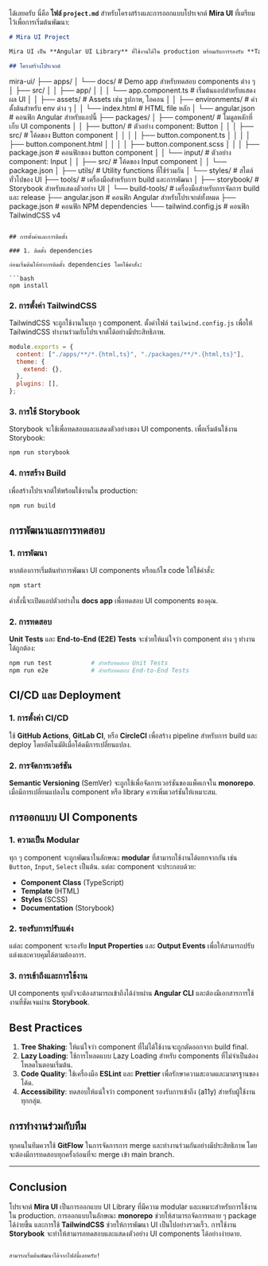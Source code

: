 ได้เลยครับ นี่คือ **ไฟล์ `project.md`** สำหรับโครงสร้างและการออกแบบโปรเจกต์ **Mira UI** ที่เตรียมไว้เพื่อการเริ่มต้นพัฒนา:

```markdown
# Mira UI Project

Mira UI เป็น **Angular UI Library** ที่ใช้งานได้ใน production พร้อมกับการรองรับ **TailwindCSS v4**, **Storybook**, และการสร้าง **monorepo** สำหรับการจัดการ UI components. โครงสร้างนี้ออกแบบมาเพื่อให้สะดวกต่อการพัฒนาและขยายในระยะยาว พร้อมกับการทดสอบ, เอกสาร, และ CI/CD ที่รองรับการ deploy ไปยัง production.

## โครงสร้างโปรเจกต์
```

mira-ui/
├── apps/
│ └── docs/ # Demo app สำหรับทดสอบ components ต่าง ๆ
│ ├── src/
│ │ ├── app/
│ │ │ └── app.component.ts # เริ่มต้นแอปสำหรับแสดงผล UI
│ │ ├── assets/ # Assets เช่น รูปภาพ, ไอคอน
│ │ ├── environments/ # ค่าตั้งต้นสำหรับ env ต่าง ๆ
│ │ └── index.html # HTML file หลัก
│ └── angular.json # คอนฟิก Angular สำหรับแอปนี้
├── packages/
│ ├── component/ # โมดูลหลักที่เก็บ UI components
│ │ ├── button/ # ตัวอย่าง component: Button
│ │ │ ├── src/ # โค้ดของ Button component
│ │ │ │ ├── button.component.ts
│ │ │ │ ├── button.component.html
│ │ │ │ ├── button.component.scss
│ │ │ ├── package.json # คอนฟิกของ button component
│ │ └── input/ # ตัวอย่าง component: Input
│ │ ├── src/ # โค้ดของ Input component
│ │ └── package.json
│ ├── utils/ # Utility functions ที่ใช้ร่วมกัน
│ └── styles/ # สไตล์ทั่วไปของ UI
├── tools/ # เครื่องมือสำหรับการ build และการพัฒนา
│ ├── storybook/ # Storybook สำหรับแสดงตัวอย่าง UI
│ └── build-tools/ # เครื่องมือสำหรับการจัดการ build และ release
├── angular.json # คอนฟิก Angular สำหรับโปรเจกต์ทั้งหมด
├── package.json # คอนฟิก NPM dependencies
└── tailwind.config.js # คอนฟิก TailwindCSS v4

````

## การตั้งค่าและการติดตั้ง

### 1. ติดตั้ง dependencies

ก่อนเริ่มต้นให้ทำการติดตั้ง dependencies โดยใช้คำสั่ง:

```bash
npm install
````

### 2. การตั้งค่า TailwindCSS

TailwindCSS จะถูกใช้งานในทุก ๆ component. ตั้งค่าไฟล์ `tailwind.config.js` เพื่อให้ TailwindCSS ทำงานร่วมกับโปรเจกต์ได้อย่างมีประสิทธิภาพ.

```js
module.exports = {
  content: ["./apps/**/*.{html,ts}", "./packages/**/*.{html,ts}"],
  theme: {
    extend: {},
  },
  plugins: [],
};
```

### 3. การใช้ Storybook

Storybook จะใช้เพื่อทดสอบและแสดงตัวอย่างของ UI components. เพื่อเริ่มต้นใช้งาน Storybook:

```bash
npm run storybook
```

### 4. การสร้าง Build

เพื่อสร้างโปรเจกต์ให้พร้อมใช้งานใน production:

```bash
npm run build
```

## การพัฒนาและการทดสอบ

### 1. การพัฒนา

หากต้องการเริ่มต้นทำการพัฒนา UI components หรือแก้ไข code ให้ใช้คำสั่ง:

```bash
npm start
```

คำสั่งนี้จะเปิดแอปตัวอย่างใน **docs app** เพื่อทดสอบ UI components ของคุณ.

### 2. การทดสอบ

**Unit Tests** และ **End-to-End (E2E) Tests** จะช่วยให้แน่ใจว่า component ต่าง ๆ ทำงานได้ถูกต้อง:

```bash
npm run test           # สำหรับทดสอบ Unit Tests
npm run e2e            # สำหรับทดสอบ End-to-End Tests
```

## CI/CD และ Deployment

### 1. การตั้งค่า CI/CD

ใช้ **GitHub Actions**, **GitLab CI**, หรือ **CircleCI** เพื่อสร้าง pipeline สำหรับการ build และ deploy โดยอัตโนมัติเมื่อโค้ดมีการเปลี่ยนแปลง.

### 2. การจัดการเวอร์ชัน

**Semantic Versioning** (SemVer) จะถูกใช้เพื่อจัดการเวอร์ชันของแพ็คเกจใน **monorepo**. เมื่อมีการเปลี่ยนแปลงใน component หรือ library ควรเพิ่มเวอร์ชันให้เหมาะสม.

## การออกแบบ UI Components

### 1. ความเป็น Modular

ทุก ๆ component จะถูกพัฒนาในลักษณะ **modular** ที่สามารถใช้งานได้แยกจากกัน เช่น `Button`, `Input`, `Select` เป็นต้น. แต่ละ component จะประกอบด้วย:

- **Component Class** (TypeScript)
- **Template** (HTML)
- **Styles** (SCSS)
- **Documentation** (Storybook)

### 2. รองรับการปรับแต่ง

แต่ละ component จะรองรับ **Input Properties** และ **Output Events** เพื่อให้สามารถปรับแต่งและควบคุมได้ตามต้องการ.

### 3. การเข้าถึงและการใช้งาน

UI components ทุกตัวจะต้องสามารถเข้าถึงได้ง่ายผ่าน **Angular CLI** และต้องมีเอกสารการใช้งานที่ชัดเจนผ่าน **Storybook**.

## Best Practices

1. **Tree Shaking**: ให้แน่ใจว่า component ที่ไม่ได้ใช้งานจะถูกตัดออกจาก build final.
2. **Lazy Loading**: ใช้การโหลดแบบ Lazy Loading สำหรับ components ที่ไม่จำเป็นต้องโหลดในตอนเริ่มต้น.
3. **Code Quality**: ใช้เครื่องมือ **ESLint** และ **Prettier** เพื่อรักษาความสะอาดและมาตรฐานของโค้ด.
4. **Accessibility**: ทดสอบให้แน่ใจว่า component รองรับการเข้าถึง (a11y) สำหรับผู้ใช้งานทุกกลุ่ม.

## การทำงานร่วมกับทีม

ทุกคนในทีมควรใช้ **GitFlow** ในการจัดการการ merge และทำงานร่วมกันอย่างมีประสิทธิภาพ โดยจะต้องมีการทดสอบทุกครั้งก่อนที่จะ merge เข้า main branch.

---

## Conclusion

โปรเจกต์ **Mira UI** เป็นการออกแบบ UI Library ที่มีความ modular และเหมาะสำหรับการใช้งานใน production. การออกแบบในลักษณะ **monorepo** ช่วยให้สามารถจัดการหลาย ๆ package ได้ง่ายขึ้น และการใช้ **TailwindCSS** ช่วยให้การพัฒนา UI เป็นไปอย่างรวดเร็ว. การใช้งาน **Storybook** จะทำให้สามารถทดสอบและแสดงตัวอย่าง UI components ได้อย่างง่ายดาย.

```

สามารถเริ่มต้นพัฒนาได้จากไฟล์นี้เลยครับ!
```
